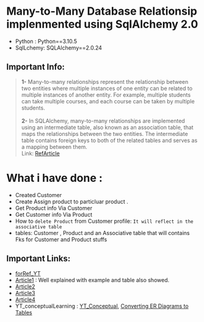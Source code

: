 
# Many-to-Many Database Relationsip implenmented using SqlAlchemy 2.0
- Python : Python==3.10.5
- SqlLchemy: SQLAlchemy==2.0.24

## Important Info:
> **1-** Many-to-many relationships represent the relationship between two entities where multiple instances of one entity can be related to multiple instances of another entity. For example, multiple students can take multiple courses, and each course can be taken by multiple students. <br><br> **2-** In SQLAlchemy, many-to-many relationships are implemented using an intermediate table, also known as an association table, that maps the relationships between the two entities. The intermediate table contains foreign keys to both of the related tables and serves as a mapping between them. <br> Link: [RefArticle](https://vegibit.com/sqlalchemy-orm-relationships-one-to-many-many-to-one-many-to-many/)

# What i have done :

- Created Customer 
- Create Assign product to particluar product .
- Get  Product info Via Customer
- Get  Customer info Via Product
- How to `delete Product` from Customer profile: `It will reflect in the associative table`
- tables: Customer , Product and an Associative table that will contains Fks for Customer and Product stuffs

## Important Links:
- [forRef_YT](https://www.youtube.com/watch?v=3IDiEC0ZwPg)
- [Article1](https://www.digitalocean.com/community/tutorials/how-to-use-many-to-many-database-relationships-with-flask-sqlalchemy) : Well explained with example and table also showed.
- [Article2](https://hackersandslackers.com/sqlalchemy-data-models/)
- [Article3](https://vegibit.com/sqlalchemy-orm-relationships-one-to-many-many-to-one-many-to-many/)
- [Article4](https://www.educba.com/sqlalchemy-many-to-many/)
- YT_conceptualLearning : [YT_Conceptual](https://www.youtube.com/watch?v=TX2fhj8Xrj8&list=PL3R9-um41JsxPg4WAPeEZgH6oAk2oti0Q&index=3), [Converting ER Diagrams to Tables](https://www.youtube.com/watch?v=GiLpCYekYmw&list=PL3R9-um41JsxPg4WAPeEZgH6oAk2oti0Q&index=8)
